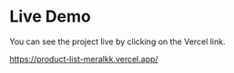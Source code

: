 # Live Demo
You can see the project live by clicking on the Vercel link.

https://product-list-meralkk.vercel.app/
